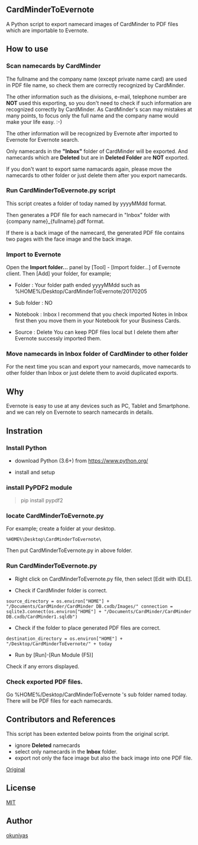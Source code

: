 ## CardMinderToEvernote

A Python script to export namecard images of CardMinder to PDF files which are importable to Evernote.

## How to use

### Scan namecards by CardMinder

The fullname and the company name (except private name card) are used in PDF file name, so check them are correctly recognized by CardMinder.

The other information such as the divisions, e-mail, telephone number are **NOT** used this exporting, so you don't need to check if such information are recognized correctly by CardMinder. As CardMinder's scan may mistakes at many points, to focus only the full name and the company name would make your life easy. :-)

The other information will be recognized by Evernote after imported to Evernote for Evernote search.

Only namecards in the **"Inbox"** folder of CardMinder will be exported.
And namecards which are **Deleted** but are in **Deleted Folder** are **NOT** exported.

If you don't want to export same namacards again, please move the namecards to other folder or just delete them after you export namecards.

### Run CardMinderToEvernote.py script

This script creates a folder of today named by yyyyMMdd format.

Then generates a PDF file for each namecard in "Inbox" folder with {company name}_{fullname}.pdf format.

If there is a back image of the namecard, the generated PDF file contains two pages with the face image and the back image.

### Import to Evernote

Open the **Import folder...** panel by [Tool] - [Import folder...] of Evernote client.
Then [Add] your folder, for example;

+ Folder : Your folder path ended yyyyMMdd such as %HOME%/Desktop/CardMinderToEvernote/20170205

+ Sub folder : NO

+ Notebook : Inbox
	I recommend that you check imported Notes in Inbox first then you move them in your Notebook for your Business Cards.

+ Source : Delete
	You can keep PDF files local but I delete them after Evernote successly imported them.


### Move namecards in Inbox folder of CardMinder to other folder

For the next time you scan and export your namecards, move namecards to other folder than Inbox or just delete them to avoid duplicated exports.

## Why

Evernote is easy to use at any devices such as PC, Tablet and Smartphone.
and we can rely on Evernote to search namecards in details.

## Instration

### Install Python

- download Python (3.6+) from https://www.python.org/

- install and setup

### install PyPDF2 module

> pip install pypdf2

### locate CardMinderToEvernote.py

For example; create a folder at your desktop.

`%HOME%\Desktop\CardMinderToEvernote\`
  
Then put CardMinderToEvernote.py in above folder.

### Run CardMinderToEvernote.py

- Right click on CardMinderToEvernote.py file, then select [Edit with IDLE].
  
- Check if CardMinder folder is correct.

``
    source_directory = os.environ["HOME"] + "/Documents/CardMinder/CardMinder DB.cxdb/Images/"
    connection = sqlite3.connect(os.environ["HOME"] + "/Documents/CardMinder/CardMinder DB.cxdb/CardMinder1.sqldb")
``

- Check if the folder to place generated PDF files are correct.

``
    destination_directory = os.environ["HOME"] + "/Desktop/CardMinderToEvernote/" + today
``

- Run by [Run]-[Run Module (F5)]

Check if any errors displayed.

### Check exported PDF files.

Go %HOME%/Desktop/CardMinderToEvernote 's sub folder named today.
There will be PDF files for each namecards.

## Contributors and References

This script has been extented below points from the original script.

- ignore **Deleted** namecards
- select only namecards in the **Inbox** folder.
- export not only the face image but also the back image into one PDF file.

[Original](https://marvelph.wordpress.com/2011/01/23/scansnap%E4%BB%98%E5%B1%9E%E3%81%AEcardminder%E3%81%AB%E8%AA%AD%E3%81%BF%E8%BE%BC%E3%82%93%E3%81%A0%E5%90%8D%E5%88%BA%E3%82%92evernote%E3%81%AB%E6%B5%81%E3%81%97%E8%BE%BC%E3%82%80/)

## License

[MIT](http://opensource.org/licenses/mit-license.php)

## Author

[okuniyas](https://github.com/okuniyas)
